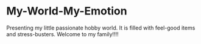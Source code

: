 # My-World-My-Emotion
Presenting my little passionate hobby world. It is filled with feel-good items and stress-busters. Welcome to my family!!!!
